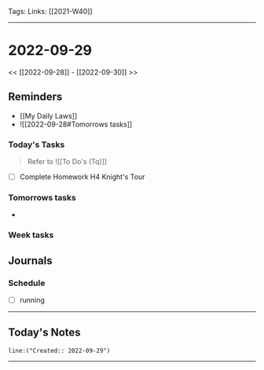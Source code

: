 Tags:
Links: [[2021-W40]]
___
# 2022-09-29
<< [[2022-09-28]] - [[2022-09-30]] >>
## Reminders
- [[My Daily Laws]]
- ![[2022-09-28#Tomorrows tasks]]
### Today's Tasks
> Refer to ![[To Do's (Tq)]]
- [ ] Complete Homework H4 Knight's Tour



### Tomorrows tasks
- 
### Week tasks
## Journals
### Schedule
- [ ] running
___
## Today's Notes
```query
line:("Created:: 2022-09-29")
```
___
